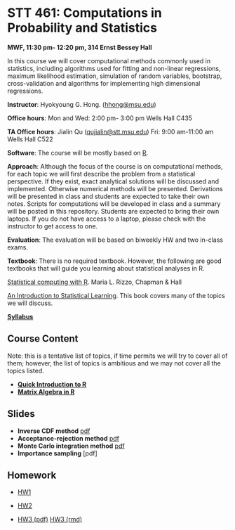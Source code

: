 
# STT 461: Computations in Probability and Statistics

**MWF, 11:30 pm- 12:20 pm, 314 Ernst Bessey Hall**

In this course we will cover computational methods commonly used in statistics, including algorithms used for fitting and non-linear regressions, maximum likelihood estimation, simulation of random variables, bootstrap, cross-validation and algorithms for implementing high dimensional regressions.

**Instructor**: Hyokyoung G. Hong. (hhong@msu.edu)

**Office hours**: Mon and Wed: 2:00 pm- 3:00 pm Wells Hall C435

**TA Office hours**: Jialin Qu (qujialin@stt.msu.edu) Fri: 9:00 am-11:00 am Wells Hall C522

**Software**: The course will be mostly based on [R](https://www.r-project.org/). 

**Approach**: Although the focus of the course is on computational methods, for each topic we will first describe the problem from a statistical perspective. If they exist, exact analytical solutions will be discussed and implemented. Otherwise numerical methods will be presented. Derivations will be presented in class and students are expected to take their own notes. Scripts for computations will be developed in class and a summary will be posted in this repository. Students are expected to bring their own laptops. If you do not have access to a laptop, please check with the instructor to get access to one.

**Evaluation**: The evaluation will be based on biweekly HW and two in-class exams.

**Textbook**:  There is no required textbook. However, the following are good textbooks that will guide
you learning about statistical analyses in R.

[Statistical computing with R](https://www.crcpress.com/Statistical-Computing-with-R/Rizzo/p/book/9781584885450). Maria L. Rizzo, Chapman & Hall

[An Introduction to Statistical Learning](http://www-bcf.usc.edu/~gareth/ISL/index.html). This book covers many of the topics we will discuss. 


[**Syllabus**](https://github.com/younghhk/STT461/blob/master/sp2018stt461syllabus-v2.pdf)


<div id="Outline" />

## Course Content

Note: this is a tentative list of topics, if time permits we will try to cover all of them; however, the list of topics is ambitious and we may not cover all the topics listed.

  * **[Quick Introduction to R](https://github.com/younghhk/STT461/blob/master/RIntro.md)**
  * **[Matrix Algebra in R](https://github.com/younghhk/STT461/blob/master/matrixAlgebraR.md)**

## Slides

  * **Inverse CDF method** [pdf](https://app.box.com/s/0zqvlwnz1i4kpx4j5wkpb9hjaiq0btn4)
  * **Acceptance-rejection method** [pdf](https://app.box.com/s/bx59lqxg11nztf274gr2my9xndgb3xu1)
  * **Monte Carlo integration method** [pdf](https://app.box.com/s/e0tcs2fk6qhror38n25s2d9432g4pgl3)
  * **Importance sampling** [pdf]
## Homework

  * [HW1](https://app.box.com/s/kjthu2xu06kn26cqo4ual4y9goqs3l58)
  
  * [HW2](https://app.box.com/s/i05bgl7zso4ljayzdliso04nh18yxpuh)
 
 *  [HW3 (pdf)](https://app.box.com/s/htydhezd9oo80xc1q2zd086ryiz8v3w7)  [HW3 (rmd)](https://app.box.com/s/l50vk3r3rk3ei4vdtdulduvkavzmbzt0)

